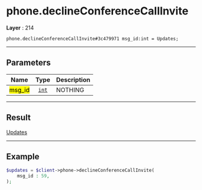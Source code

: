 # phone.declineConferenceCallInvite

**Layer** : 214

```tl
phone.declineConferenceCallInvite#3c479971 msg_id:int = Updates;
```

---

## Parameters

| Name | Type | Description |
| :---: | :---: | :--- |
| <mark>msg_id</mark> | [`int`](type/int) | NOTHING |

---

## Result

[Updates](type/Updates)

---

## Example

```php
$updates = $client->phone->declineConferenceCallInvite(
	msg_id : 59,
);
```